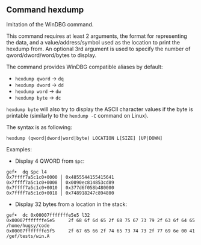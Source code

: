 ## Command hexdump

Imitation of the WinDBG command.

This command requires at least 2 arguments, the format for representing the
data, and a value/address/symbol used as the location to print the hexdump
from. An optional 3rd argument is used to specify the number of
qword/dword/word/bytes to display.

The command provides WinDBG compatible aliases by default:

  - `hexdump qword` -> `dq`
  - `hexdump dword` -> `dd`
  - `hexdump word` -> `dw`
  - `hexdump byte` -> `dc`

`hexdump byte` will also try to display the ASCII character values if the byte
is printable (similarly to the `hexdump -C` command on Linux).

The syntax is as following:
```
hexdump (qword|dword|word|byte) LOCATION L[SIZE] [UP|DOWN]
```

Examples:

   * Display 4 QWORD from `$pc`:
```
gef➤  dq $pc l4
0x7ffff7a5c1c0+0000 │ 0x4855544155415641
0x7ffff7a5c1c0+0008 │ 0x0090ec814853cd89
0x7ffff7a5c1c0+0010 │ 0x377d6f058b480000
0x7ffff7a5c1c0+0018 │ 0x748918247c894800
```

  * Display 32 bytes from a location in the stack:
```
gef➤  dc 0x00007fffffffe5e5 l32
0x00007fffffffe5e5     2f 68 6f 6d 65 2f 68 75 67 73 79 2f 63 6f 64 65     /home/hugsy/code
0x00007fffffffe5f5     2f 67 65 66 2f 74 65 73 74 73 2f 77 69 6e 00 41     /gef/tests/win.A
```

